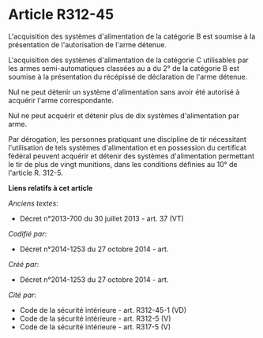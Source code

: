 # Article R312-45

L'acquisition des systèmes d'alimentation de la catégorie B est soumise à la présentation de l'autorisation de l'arme
détenue. 

L'acquisition des systèmes d'alimentation de la catégorie C utilisables par les armes semi-automatiques classées au a du 2°
de la catégorie B est soumise à la présentation du récépissé de déclaration de l'arme détenue. 

Nul ne peut détenir un système d'alimentation sans avoir été autorisé à acquérir l'arme correspondante. 

Nul ne peut acquérir et détenir plus de dix systèmes d'alimentation par arme. 

Par dérogation, les personnes pratiquant une discipline de tir nécessitant l'utilisation de tels systèmes d'alimentation et
en possession du certificat fédéral peuvent acquérir et détenir des systèmes d'alimentation permettant le tir de plus de
vingt munitions, dans les conditions définies au 10° de l'article R. 312-5.

**Liens relatifs à cet article**

_Anciens textes_:

  - Décret n°2013-700 du 30 juillet 2013 - art. 37 (VT)

_Codifié par_:

  - Décret n°2014-1253 du 27 octobre 2014 - art.

_Créé par_:

  - Décret n°2014-1253 du 27 octobre 2014 - art.

_Cité par_:

  - Code de la sécurité intérieure - art. R312-45-1 (VD)
  - Code de la sécurité intérieure - art. R312-5 (V)
  - Code de la sécurité intérieure - art. R317-5 (V)
